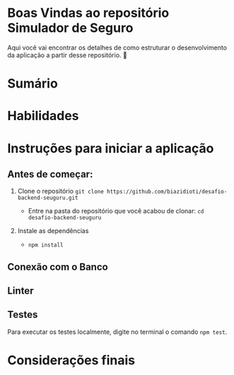 # Boas Vindas ao repositório Simulador de Seguro

Aqui você vai encontrar os detalhes de como estruturar o desenvolvimento da aplicação a partir desse repositório. 🚀

# Sumário

# Habilidades

# Instruções para iniciar a aplicação

## Antes de começar:

1. Clone o repositório
    `git clone https://github.com/biazidioti/desafio-backend-seuguru.git`

    - Entre na pasta do repositório que você acabou de clonar:
    `cd desafio-backend-seuguru`

2. Instale as dependências

    - `npm install`

## Conexão com o Banco


## Linter

## Testes

Para executar os testes localmente, digite no terminal o comando `npm test`.

# Considerações finais